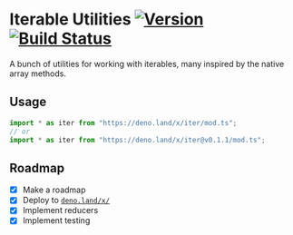 # Iterable Utilities [![Version](https://img.shields.io/github/v/tag/jajaperson/iterable-utilities?label=version)](https://github.com/jajaperson/iterable-utilities/releases) [![Build Status](https://img.shields.io/github/workflow/status/jajaperson/iterable-utilities/Test%20Deno%20Module)](https://github.com/jajaperson/iterable-utilities/actions?query=workflow%3A%22Test+Deno+Module%22)

A bunch of utilities for working with iterables, many inspired by the native
array methods.

## Usage

```ts
import * as iter from "https://deno.land/x/iter/mod.ts";
// or
import * as iter from "https://deno.land/x/iter@v0.1.1/mod.ts";
```

## Roadmap

- [x] Make a roadmap
- [x] Deploy to [`deno.land/x/`](https://deno.land/x/)
- [x] Implement reducers
- [x] Implement testing
